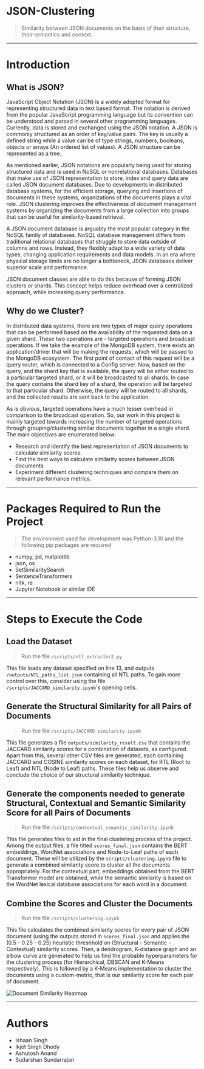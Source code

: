 # JSON-Clustering
> Similarity between JSON documents on the basis of their structure, their semantics and context.

---

# Introduction

## What is JSON?

JavaScript Object Notation (JSON) is a widely adopted format for representing structured data in text based format. The notation is derived from the popular JavaScript programming language but its convention can be understood and parsed in several other programming languages. Currently, data is stored and exchanged using the JSON notation. A JSON is commonly structured as an order of key/value pairs. The key is usually a defined string while a value can be of type strings, numbers, booleans, objects or arrays (An ordered list of values). A JSON structure can be represented as a tree.

As mentioned earlier, JSON notations are popularly being used for storing structured data and is used in NoSQL or nonrelational databases. Databases that make use of JSON representation to store, index and query data are called JSON document databases. Due to developments in distributed database systems, for the efficient storage, querying and insertions of documents in these systems, organizations of the documents plays a vital role. JSON clustering improves the effectiveness of document management systems by organizing the documents from a large collection into groups that can be useful for similarity-based retrieval.

A JSON document database is arguably the most popular category in the NoSQL family of databases. NoSQL database management differs from traditional relational databases that struggle to store data outside of columns and rows. Instead, they flexibly adapt to a wide variety of data types, changing application requirements and data models. In an era where physical storage limits are no longer a bottleneck, JSON databases deliver superior scale and performance.

JSON document classes are able to do this because of forming JSON clusters or shards. This concept helps reduce overhead over a centralized approach, while increasing query performance.

## Why do we Cluster?

In distributed data systems, there are two types of major query operations that can be performed based on the availability of the requested data on a given shard. These two operations are - targeted operations and broadcast operations. If we take the example of the MongoDB system, there exists an application/driver that will be making the requests, which will be passed to the MongoDB ecosystem. The first point of contact of this request will be a query router, which is connected to a Config server. Now, based on the query, and the shard key that is available, the query will be either routed to a particular targeted shard, or it will be broadcasted to all shards. In case the query contains the shard key of a shard, the operation will be targeted to that particular shard. Otherwise, the query will be routed to all shards, and the collected results are sent back to the application.

As is obvious, targeted operations have a much lesser overhead in comparison to the broadcast operation. So, our work in this project is mainly targeted towards increasing the number of targeted operations through grouping/clustering similar documents together in a single shard. The main objectives are enumerated below:

* Research and identify the best representation of JSON documents to calculate similarity scores.  
* Find the best ways to calculate similarity scores between JSON documents.  
* Experiment different clustering techniques and compare them on relevant performance metrics.  

---

# Packages Required to Run the Project
> The environment used for development was Python-3.10 and the following pip packages are required

* numpy, pd, matplotlib  
* json, os  
* SetSimilaritySearch
* SentenceTransformers
* nltk, re  
* Jupyter Notebook or similar IDE

---

# Steps to Execute the Code

## Load the Dataset

> Run the file `/scripts/ntl_extractor2.py`

This file loads any dataset specified on line 13, and outputs `/outputs/NTL_paths_list.json` containing all NTL paths. To gain more control over this, consider using the file `/scripts/JACCARD_similarity.ipynb`'s opening cells.

## Generate the Structural Similarity for all Pairs of Documents

> Run the file `/scripts/JACCARD_similarity.ipynb`

This file generates a file `outputs/similarity_result.csv` that contains the JACCARD similarity scores for a combination of datasets, as configured. Apart from this, several other CSV files are generated, each containing JACCARD and COSINE similarity scores on each dataset, for RTL (Root to Leaf) and NTL (Node to Leaf) paths. These files help us observe and conclude the choice of our structural similarity technique.


## Generate the components needed to generate Structural, Contextual and Semantic Similarity Score for all Pairs of Documents
> Run the file `/scripts/contextual_semantic_similarity.ipynb`

This file generates files to aid in the final clustering process of the project. Among the output files, a file titled `scores_final.json` contains the BERT embeddings, WordNet associations and Node-to-Leaf paths of each document. These will be utilized by the `scripts/clustering.ipynb` file to generate a combined similarity score to cluster all the documents appropriately. For the contextual part, embeddings obtained from the BERT Transformer model are obtained, while the semantic similarity is based on the WordNet lexical database associations for each word in a document. 

## Combine the Scores and Cluster the Documents
> Run the file `/scripts/clustering.ipynb`

This file calculates the combined similarity scores for every pair of JSON document (using the outputs stored in `scores_final.json` and applies the (0.5 - 0.25 - 0.25) heuristic threshhold on (Structural - Semantic - Contextual) similarity scores. Then, a dendrogram, K-distance graph and an elbow curve are generated to help us find the probable hyperparameters for the clustering process (for Hierarchical, DBSCAN and K-Means respectively). This is followed by a K-Means implementation to cluster the documents using a custom-metric, that is our similarity score for each pair of document.

![Document Similarity Heatmap](https://user-images.githubusercontent.com/55971005/163239965-3436e4f0-1f0c-4b42-8701-32d60907bba0.png)

---

# Authors
* Ishaan Singh  
* Ikjot Singh Dhody  
* Ashutosh Anand  
* Sudarshan Sundarrajan  
